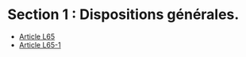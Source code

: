 # Section 1 : Dispositions générales.

* [Article L65](./LEGIARTI000020631684.md)
* [Article L65-1](./LEGIARTI000006465583.md)

